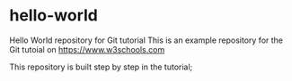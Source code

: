 # hello-world
Hello World repository for Git tutorial
This is an example repository for the Git tutoial on https://www.w3schools.com

This repository is built step by step in the tutorial;
